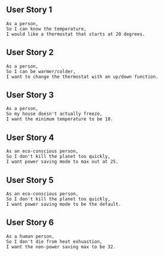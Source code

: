 ## User Story 1

```
As a person,
So I can know the temperature,
I would like a thermostat that starts at 20 degrees.
```

## User Story 2

```
As a person,
So I can be warmer/colder,
I want to change the thermostat with an up/down function.
```

## User Story 3

```
As a person,
So my house doesn't actually freeze,
I want the minimum temperature to be 10.
```

## User Story 4

```
As an eco-conscious person,
So I don't kill the planet too quickly,
I want power saving mode to max out at 25.
```

## User Story 5

```
As an eco-conscious person,
So I don't kill the planet too quickly,
I want power saving mode to be the default.
```

## User Story 6

```
As a human person,
So I don't die from heat exhuastion,
I want the non-power saving max to be 32.
```
